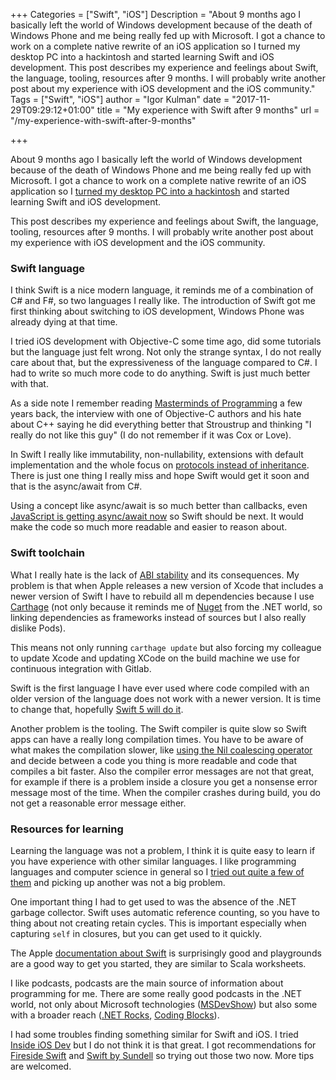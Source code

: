 +++
Categories = ["Swift", "iOS"]
Description = "About 9 months ago I basically left the world of Windows development because of the death of Windows Phone and me being really fed up with Microsoft. I got a chance to work on a complete native rewrite of an iOS application so I turned my desktop PC into a hackintosh and started learning Swift and iOS development. This post describes my experience and feelings about Swift, the language, tooling, resources after 9 months. I will probably write another post about my experience with iOS development and the iOS community."
Tags = ["Swift", "iOS"]
author = "Igor Kulman"
date = "2017-11-29T09:29:12+01:00"
title = "My experience with Swift after 9 months"
url = "/my-experience-with-swift-after-9-months"

+++

About 9 months ago I basically left the world of Windows development because of the death of Windows Phone and me being really fed up with Microsoft. I got a chance to work on a complete native rewrite of an iOS application so I [turned my desktop PC into a hackintosh](/my-experience-running-a-hackintosh/) and started learning Swift and iOS development. 

This post describes my experience and feelings about Swift, the language, tooling, resources after 9 months. I will probably write another post about my experience with iOS development and the iOS community.

### Swift language

I think Swift is a nice modern language, it reminds me of a combination of C# and F#, so two languages I really like. The introduction of Swift got me first thinking about switching to iOS development, Windows Phone was already dying at that time.

I tried iOS development with Objective-C some time ago, did some tutorials but the language just felt wrong. Not only the strange syntax, I do not really care about that, but the expressiveness of the language compared to C#. I had to write so much more code to do anything. Swift is just much better with that. 

As a side note I remember reading [Masterminds of Programming](http://amzn.to/2zJinE3) a few years back, the interview with one of Objective-C authors and his hate about C++ saying he did everything better that Stroustrup and thinking "I really do not like this guy" (I do not remember if it was Cox or Love).

<!--more-->

In Swift I really like immutability, non-nullability, extensions with default implementation and the whole focus on [protocols instead of inheritance](/using-protocol-default-implementation/). There is just one thing I really miss and hope Swift would get it soon and that is the async/await from C#. 

Using a concept like async/await is so much better than callbacks, even [JavaScript is getting async/await now](https://developer.mozilla.org/en-US/docs/Web/JavaScript/Reference/Statements/async_function) so Swift should be next. It would make the code so much more readable and easier to reason about.

### Swift toolchain

What I really hate is the lack of [ABI stability](https://github.com/apple/swift/blob/master/docs/ABIStabilityManifesto.md) and its consequences. My problem is that when Apple releases a new version of Xcode that includes a newer version of Swift I have to rebuild all m dependencies because I use [Carthage](https://github.com/Carthage/Carthage) (not only because it reminds me of [Nuget](https://www.nuget.org/) from the .NET world, so linking dependencies as frameworks instead of sources but I also really dislike Pods).

This means not only running `carthage update` but also forcing my colleague to update Xcode and updating XCode on the build machine we use for continuous integration with Gitlab.

Swift is the first language I have ever used where code compiled with an older version of the language does not work with a newer version. It is time to change that, hopefully [Swift 5 will do it](https://github.com/apple/swift-evolution). 

Another problem is the tooling. The Swift compiler is quite slow so Swift apps can have a really long compilation times. You have to be aware of what makes the compilation slower, like [using the Nil coalescing operator](https://medium.com/@RobertGummesson/regarding-swift-build-time-optimizations-fc92cdd91e31) and decide between a code you thing is more readable and code that compiles a bit faster. Also the compiler error messages are not that great, for example if there is a problem inside a closure you get a nonsense error message most of the time. When the compiler crashes during build, you do not get a reasonable error message either. 

### Resources for learning

Learning the language was not a problem, I think it is quite easy to learn if you have experience with other similar languages. I like programming languages and computer science in general so I [tried out quite a few of them](/being-a-polyglot-programmer/) and picking up another was not a big problem. 

One important thing I had to get used to was the absence of the .NET garbage collector. Swift uses automatic reference counting, so you have to thing about not creating retain cycles. This is important especially when capturing `self` in closures, but you can get used to it quickly.  

The Apple [documentation about Swift](https://developer.apple.com/swift/) is surprisingly good and playgrounds are a good way to get you started, they are similar to Scala worksheets. 

I like podcasts, podcasts are the main source of information about programming for me. There are some really good podcasts in the .NET world, not only about Microsoft technologies ([MSDevShow](https://msdevshow.com/)) but also some with a broader reach ([.NET Rocks](https://www.dotnetrocks.com/), [Coding Blocks](https://www.codingblocks.net/)). 

I had some troubles finding something similar for Swift and iOS. I tried [Inside iOS Dev](http://insideiosdev.com/) but I do not think it is that great. I got recommendations for [Fireside Swift](https://twitter.com/fireside_swift) and [Swift by Sundell](https://www.swiftbysundell.com/podcast/) so trying out those two now. More tips are welcomed. 
